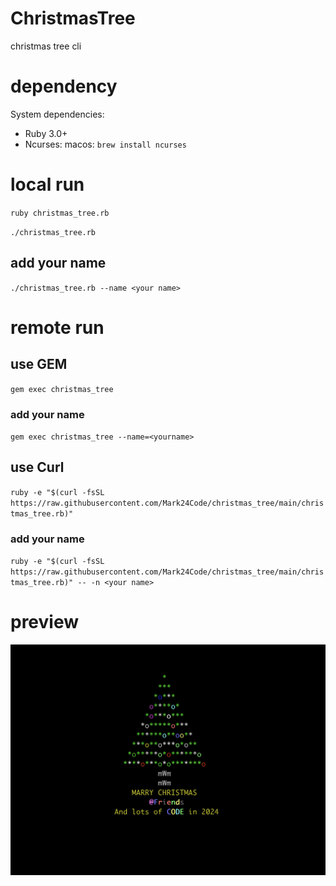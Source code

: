 # ChristmasTree

christmas tree cli

# dependency

System dependencies:

- Ruby 3.0+
- Ncurses: macos: `brew install ncurses`

# local run

`ruby christmas_tree.rb`

`./christmas_tree.rb`

## add your name

`./christmas_tree.rb --name <your name>`

# remote run

## use GEM

`gem exec christmas_tree`

### add your name

`gem exec christmas_tree --name=<yourname>`

## use Curl

`ruby -e "$(curl -fsSL https://raw.githubusercontent.com/Mark24Code/christmas_tree/main/christmas_tree.rb)"`

### add your name

`ruby -e "$(curl -fsSL https://raw.githubusercontent.com/Mark24Code/christmas_tree/main/christmas_tree.rb)" -- -n <your name>`

# preview

![img](./demo.png)
